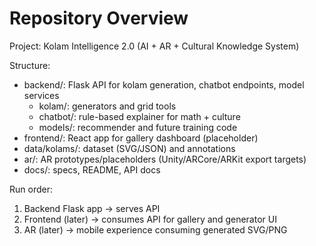 # Repository Overview

Project: Kolam Intelligence 2.0 (AI + AR + Cultural Knowledge System)

Structure:
- backend/: Flask API for kolam generation, chatbot endpoints, model services
  - kolam/: generators and grid tools
  - chatbot/: rule-based explainer for math + culture
  - models/: recommender and future training code
- frontend/: React app for gallery dashboard (placeholder)
- data/kolams/: dataset (SVG/JSON) and annotations
- ar/: AR prototypes/placeholders (Unity/ARCore/ARKit export targets)
- docs/: specs, README, API docs

Run order:
1) Backend Flask app -> serves API
2) Frontend (later) -> consumes API for gallery and generator UI
3) AR (later) -> mobile experience consuming generated SVG/PNG
